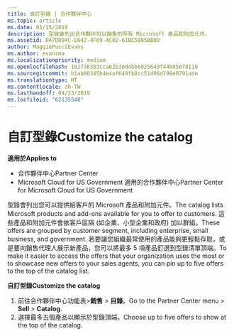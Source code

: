 ```yaml
---
title: 自訂型錄 | 合作夥伴中心
ms.topic: article
ms.date: 03/15/2019
description: 型錄會列出合作夥伴可以銷售的所有 Microsoft 產品和附加元件。
ms.assetid: DA7DD94C-E642-4F69-AC02-61BC5B05BB0D
author: MaggiePucciEvans
ms.author: evansma
ms.localizationpriority: medium
ms.openlocfilehash: 1617383b3cca62b30d4bb6825649f44985078118
ms.sourcegitcommit: b1ab80345b4e4af649fb8cc51d96d798e0791ade
ms.translationtype: HT
ms.contentlocale: zh-TW
ms.lasthandoff: 04/23/2019
ms.locfileid: "62135548"
---
```

# <a name="customize-the-catalog"></a><span data-ttu-id="74bcf-103">自訂型錄</span><span class="sxs-lookup"><span data-stu-id="74bcf-103">Customize the catalog</span></span>

<span data-ttu-id="74bcf-104">**適用於**</span><span class="sxs-lookup"><span data-stu-id="74bcf-104">**Applies to**</span></span>

-  <span data-ttu-id="74bcf-105">合作夥伴中心</span><span class="sxs-lookup"><span data-stu-id="74bcf-105">Partner Center</span></span>
-  <span data-ttu-id="74bcf-106">Microsoft Cloud for US Government 適用的合作夥伴中心</span><span class="sxs-lookup"><span data-stu-id="74bcf-106">Partner Center for Microsoft Cloud for US Government</span></span>


<span data-ttu-id="74bcf-107">型錄會列出您可以提供給客戶的 Microsoft 產品和附加元件。</span><span class="sxs-lookup"><span data-stu-id="74bcf-107">The catalog lists Microsoft products and add-ons available for you to offer to customers.</span></span> <span data-ttu-id="74bcf-108">這些產品和附加元件會依客戶區隔 (如企業、小型企業和政府) 加以群組。</span><span class="sxs-lookup"><span data-stu-id="74bcf-108">These offers are grouped by customer segment, including enterprise, small business, and government.</span></span> <span data-ttu-id="74bcf-109">若要讓您組織最常使用的產品能夠更輕鬆存取，或是要向銷售代理人展示新產品，您可以將最多 5 項產品釘選到型錄清單頂端。</span><span class="sxs-lookup"><span data-stu-id="74bcf-109">To make it easier to access the offers that your organization uses the most or to showcase new offers to your sales agents, you can pin up to five offers to the top of the catalog list.</span></span>

<span data-ttu-id="74bcf-110">**自訂型錄**</span><span class="sxs-lookup"><span data-stu-id="74bcf-110">**Customize the catalog**</span></span>

1.  <span data-ttu-id="74bcf-111">前往合作夥伴中心功能表&gt;**銷售** &gt; **目錄**。</span><span class="sxs-lookup"><span data-stu-id="74bcf-111">Go to the Partner Center menu &gt; **Sell** &gt; **Catalog**.</span></span>
2.  <span data-ttu-id="74bcf-112">選擇最多五個產品以顯示於型錄頂端。</span><span class="sxs-lookup"><span data-stu-id="74bcf-112">Choose up to five offers to show at the top of the catalog.</span></span>

 

 



